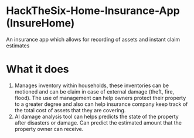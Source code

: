 # HackTheSix-Home-Insurance-App (InsureHome)
An insurance app which allows for recording of assets and instant claim estimates

# What it does
1. Manages inventory within households, these inventories can be motioned and can be claim in case of external damage (theft, fire, flood). The use of management can help owners protect their property to a greater degree and also can help insurance company keep track of the total cost of assets that they are covering.
2. AI damage analysis tool can helps predicts the state of the property after disasters or damage. Can predict the estimated amount that the property owner can receive.
